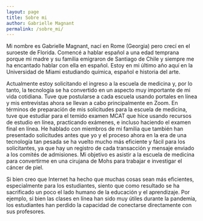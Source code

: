 ```yaml
---
layout: page
title: Sobre mi
author: Gabrielle Magnant
permalink: /sobre_mi/
---
```


Mi nombre es Gabrielle Magnant, nací en Rome (Georgia) pero crecí en el suroeste de Florida. Comencé a hablar español a una edad temprana porque mi madre y su familia emigraron de Santiago de Chile y siempre me ha encantado hablar con ella en español. Estoy en mi último año aquí en la Universidad de Miami estudiando química, español e historia del arte. 

Actualmente estoy solicitando el ingreso a la escuela de medicina y, por lo tanto, la tecnología se ha convertido en un aspecto muy importante de mi vida cotidiana. Tuve que postularse a cada escuela usando portales en línea y mis entrevistas ahora se llevan a cabo principalmente en Zoom. En términos de preparación de mis solicitudes para la escuela de medicina, tuve que estudiar para el temido examen MCAT que hice usando recursos de estudio en línea, practicando exámenes, e incluso haciendo el examen final en línea. He hablado con miembros de mi familia que también han presentado solicitudes antes que yo y el proceso ahora en la era de una tecnología tan pesada se ha vuelto mucho más eficiente y fácil para los solicitantes, ya que hay un registro de cada transacción y mensaje enviado a los comités de admisiones. Mi objetivo es asistir a la escuela de medicina para convertirme en una cirujana de Mohs para trabajar e investigar el cáncer de piel.

Si bien creo que Internet ha hecho que muchas cosas sean más eficientes, especialmente para los estudiantes, siento que como resultado se ha sacrificado un poco el lado humano de la educación y el aprendizaje. Por ejemplo, si bien las clases en línea han sido muy útiles durante la pandemia, los estudiantes han perdido la capacidad de conectarse directamente con sus profesores.

